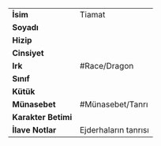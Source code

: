|  |  |
|---|---|
| **İsim** | Tiamat|
| **Soyadı** | |
| **Hizip** | |
| **Cinsiyet** | |
| **Irk** | #Race/Dragon|
| **Sınıf** | |
| **Kütük** | |
| **Münasebet** | #Münasebet/Tanrı|
| **Karakter Betimi** | |
| **İlave Notlar** | Ejderhaların tanrısı|
